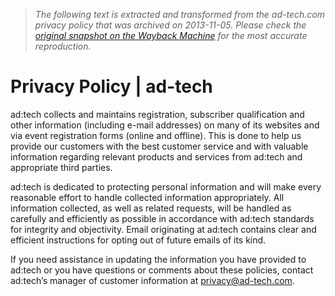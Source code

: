 > *The following text is extracted and transformed from the ad-tech.com privacy policy that was archived on 2013-11-05. Please check the [original snapshot on the Wayback Machine](https://web.archive.org/web/20131105004229id_/http%3A//na.ad-tech.com/sf/privacy-policy) for the most accurate reproduction.*

# Privacy Policy | ad-tech

ad:tech collects and maintains registration, subscriber qualification and other information (including e-mail addresses) on many of its websites and via event registration forms (online and offline). This is done to help us provide our customers with the best customer service and with valuable information regarding relevant products and services from ad:tech and appropriate third parties.

ad:tech is dedicated to protecting personal information and will make every reasonable effort to handle collected information appropriately. All information collected, as well as related requests, will be handled as carefully and efficiently as possible in accordance with ad:tech standards for integrity and objectivity. Email originating at ad:tech contains clear and efficient instructions for opting out of future emails of its kind.

If you need assistance in updating the information you have provided to ad:tech or you have questions or comments about these policies, contact ad:tech’s manager of customer information at privacy@ad-tech.com.

